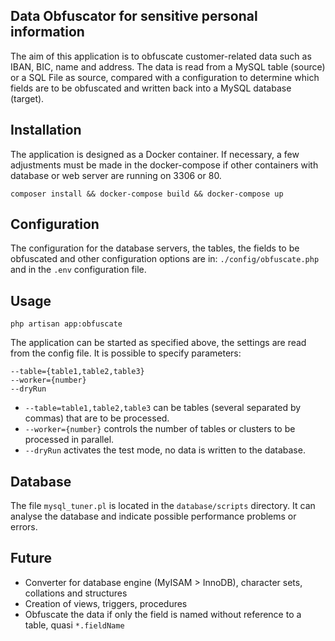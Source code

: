 ## Data Obfuscator for sensitive personal information
The aim of this application is to obfuscate customer-related data such as IBAN, BIC, name and address.
The data is read from a MySQL table (source) or a SQL File as source, compared with a configuration to determine which fields are to be obfuscated and written back into a MySQL database (target).

## Installation
The application is designed as a Docker container. If necessary, a few adjustments must be made in the docker-compose
if other containers with database or web server are running on 3306 or 80.

``composer install && docker-compose build && docker-compose up``

## Configuration
The configuration for the database servers, the tables, the fields to be obfuscated and other configuration options
are in: ``./config/obfuscate.php`` and in the ``.env`` configuration file.

## Usage
``php artisan app:obfuscate``

The application can be started as specified above, the settings are read from the config file. It is possible to
specify parameters:

```
--table={table1,table2,table3}
--worker={number}
--dryRun
```

- ``--table=table1,table2,table3`` can be tables (several separated by commas) that are to be processed.
- ``--worker={number}`` controls the number of tables or clusters to be processed in parallel.
- ``--dryRun`` activates the test mode, no data is written to the database.

## Database
The file ``mysql_tuner.pl`` is located in the ``database/scripts`` directory. It can analyse the database and indicate possible performance problems or errors.

## Future
- Converter for database engine (MyISAM > InnoDB), character sets, collations and structures
- Creation of views, triggers, procedures
- Obfuscate the data if only the field is named without reference to a table, quasi ``*.fieldName``
